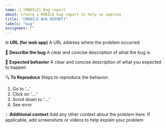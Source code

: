 ```yaml
---
name: 🐛 [MOBILE] Bug report
about: Create a MOBILE bug report to help us improve
title: "[MOBILE BUG REPORT]"
labels: "bug"
assignees: ""
---
```


🌐 **URL (for web app)**
A URL address where the problem occurred

🐛 **Describe the bug**
A clear and concise description of what the bug is

👀 **Expected behavior**
A clear and concise description of what you expected to happen

🔍 **To Reproduce**
Steps to reproduce the behavior:

1. Go to '...'
2. Click on '....'
3. Scroll down to '....'
4. See error

💡 **Additional context**
Add any other context about the problem here. If applicable, add screenshots or videos to help explain your problem
